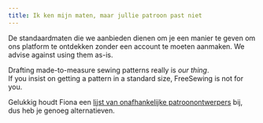 ```yaml
---
title: Ik ken mijn maten, maar jullie patroon past niet
---
```


De standaardmaten die we aanbieden dienen om je een manier te geven om ons platform te ontdekken zonder een account te moeten aanmaken. We advise against using them as-is.

Drafting made-to-measure sewing patterns really is *our thing*.  
If you insist on getting a pattern in a standard size, FreeSewing is not for you.

Gelukkig houdt Fiona een [lijst van onafhankelijke patroonontwerpers](https://chainstitcher.blogspot.com/p/indie-pattern-designers.html) bij, dus heb je genoeg alternatieven.
